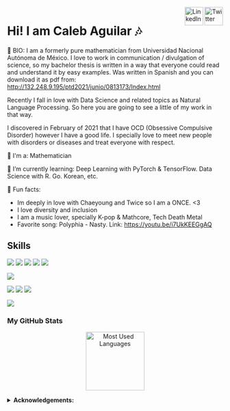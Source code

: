 <a href="https://twitter.com/CalebAguilar10" target="_blank" rel="nofollow">
  <img align="right" alt="Twitter" width="43px" src="https://image.flaticon.com/icons/png/512/733/733579.png" /></a>
<a href="https://www.linkedin.com/in/proggleb/" target="_blank" rel="nofollow">
  <img align="right" alt="LinkedIn" width="43px" src="https://image.flaticon.com/icons/png/512/174/174857.png" /></a>

<!-- <a href="https://proggleb.github.io" target="_blank" rel="nofollow">
  <img align="right" alt="Personal Website" width="43px" src="https://image.flaticon.com/icons/png/512/975/975645.png" /></a> -->

# Hi! I am Caleb Aguilar :notes:

💬 BIO: I am a formerly pure mathematician from Universidad Nacional Autónoma de México. I love to work in communication / divulgation of science, so my bachelor thesis is written in a way that everyone could read and understand it by easy examples. Was written in Spanish and you can download it as pdf from: http://132.248.9.195/ptd2021/junio/0813173/Index.html

Recently I fall in love with Data Science and related topics as Natural Language Processing. So here you are going to see a little of my work in that way.

I discovered in February of 2021 that I have OCD (Obsessive Compulsive Disorder) however I have a good life. I specially love to meet new people with disorders or diseases and treat everyone with respect.

:closed_book: I'm a: Mathematician

🌱 I’m currently learning: Deep Learning with PyTorch & TensorFlow. Data Science with R. Go. Korean, etc.

:dress: Fun facts: 
  - Im deeply in love with Chaeyoung and Twice so I am a ONCE. <3 
  - I love diversity and inclusion
  - I am a music lover, specially K-pop & Mathcore, Tech Death Metal
  - Favorite song: Polyphia - Nasty. Link: https://youtu.be/i7UkKEEGgAQ
  
## Skills
![](https://img.shields.io/badge/Python-Python3-informational?&style=flat&logo=python&logoColor=white&color=00cccc)
![](https://img.shields.io/badge/Python-NumPy-informational?style=flat&logo=numpy&logoColor=white&color=00cccc)
![](https://img.shields.io/badge/Python-Pandas-informational?style=flat&logo=pandas&logoColor=white&color=00cccc)
![](https://img.shields.io/badge/Python-Matplotlib-informational?style=flat&logo=python&logoColor=white&color=00cccc)
![](https://img.shields.io/badge/Python-Seaborn-informational?style=flat&logo=python&logoColor=white&color=00cccc)

![](https://img.shields.io/badge/Data-PostgreSQL-informational?style=flat&logo=postgreSQL&logoColor=white&color=00cccc)

![](https://img.shields.io/badge/VCS-Git-informational?style=flat&logo=git&logoColor=white&color=00cccc)
![](https://img.shields.io/badge/IDE-Visual--Studio--Code-informational?style=flat&logo=visualstudiocode&logoColor=white&color=00cccc)
![](https://img.shields.io/badge/IDE-Jupyter--Notebook-informational?style=flat&logo=Jupyter&logoColor=white&color=00cccc)

![](https://img.shields.io/badge/AWS-S3-informational?style=flat&logo=Amazon-AWS&logoColor=white&color=00cccc)

### My GitHub Stats
<!-- Themes: https://github.com/anuraghazra/github-readme-stats/blob/master/themes/README.md -->
<p align="center"> 
  <img height="137px" src= "https://github-readme-stats.vercel.app/api/top-langs/?username=proggleb&layout=compact&theme=react&langs_count=6" alt="Most Used Languages" >
</p>

<details close>
 <summary> <b>Acknowledgements:</b> </summary>
  
  - [Skills badges](https://shields.io/)
  - [GitHub Stats](https://github.com/anuraghazra/github-readme-stats)
  
</details>
<!--
**Proggleb/Proggleb** is a ✨ _special_ ✨ repository because its `README.md` (this file) appears on your GitHub profile.
-->
